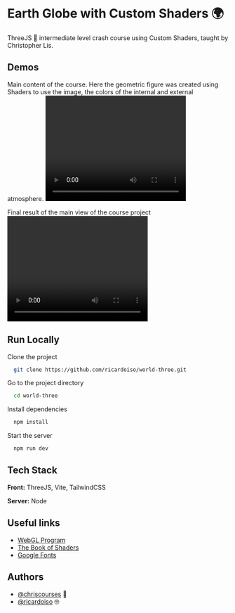 
# Earth Globe with Custom Shaders 🌍

ThreeJS 🤩 intermediate level crash course using Custom Shaders, taught by Christopher Lis.


## Demos

Main content of the course. Here the geometric figure was created using Shaders to use the image, the colors of the internal and external atmosphere.
<video width="320" height="240" controls>
  <source src="src\videos\earth-alone.mp4" type="video/mp4">
</video>

Final result of the main view of the course project
<video width="320" height="240" controls>
  <source src="src\videos\space-landing.mp4" type="video/mp4">
</video>


## Run Locally

Clone the project

```bash
  git clone https://github.com/ricardoiso/world-three.git
```

Go to the project directory

```bash
  cd world-three
```

Install dependencies

```bash
  npm install
```

Start the server

```bash
  npm run dev
```


## Tech Stack

**Front:** ThreeJS, Vite, TailwindCSS

**Server:** Node


## Useful links

- [WebGL Program](https://threejs.org/docs/#api/en/renderers/webgl/WebGLProgram)
- [The Book of Shaders](https://thebookofshaders.com/glossary/?search=dot)
- [Google Fonts](https://fonts.google.com/specimen/Exo)


## Authors

- [@chriscourses](https://chriscourses.com/threejs-bundle) 🧐
- [@ricardoiso](https://github.com/ricardoiso) 🤓